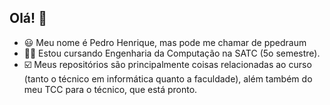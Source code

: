 ## Olá! 👋

+ 😃 Meu nome é Pedro Henrique, mas pode me chamar de ppedraum 
+ 👨‍🎓 Estou cursando Engenharia da Computação na SATC (5o semestre).
+ ☑️ Meus repositórios são principalmente coisas relacionadas ao curso (tanto o técnico em informática quanto a faculdade), além também do meu TCC para o técnico, que está pronto.

<!---
ppedraum/ppedraum is a ✨ special ✨ repository because its `README.md` (this file) appears on your GitHub profile.
You can click the Preview link to take a look at your changes.
--->
